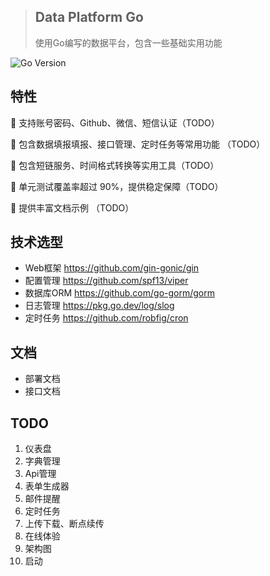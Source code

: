 > ## Data Platform Go
> 使用Go编写的数据平台，包含一些基础实用功能

![Go Version](https://img.shields.io/badge/go%20version-%3E=1.19-61CFDD.svg?style=flat-square)


## 特性

🚀 支持账号密码、Github、微信、短信认证（TODO）

🚀 包含数据填报填报、接口管理、定时任务等常用功能 （TODO）

🚀 包含短链服务、时间格式转换等实用工具（TODO）

💪 单元测试覆盖率超过 90%，提供稳定保障（TODO）

📖 提供丰富文档示例 （TODO）

## 技术选型

- Web框架       https://github.com/gin-gonic/gin
- 配置管理       https://github.com/spf13/viper
- 数据库ORM      https://github.com/go-gorm/gorm
- 日志管理       https://pkg.go.dev/log/slog
- 定时任务       https://github.com/robfig/cron


## 文档

- 部署文档
- 接口文档

## TODO

1. 仪表盘
2. 字典管理
3. Api管理
4. 表单生成器
5. 邮件提醒
6. 定时任务
7. 上传下载、断点续传
8. 在线体验
9. 架构图
10. 启动



